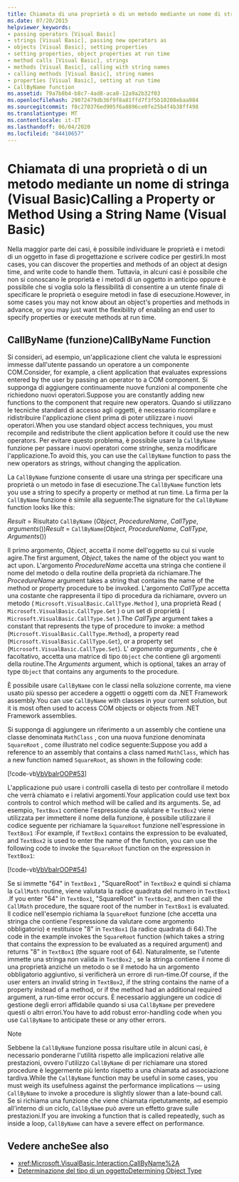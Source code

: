 ```yaml
---
title: Chiamata di una proprietà o di un metodo mediante un nome di stringa
ms.date: 07/20/2015
helpviewer_keywords:
- passing operators [Visual Basic]
- strings [Visual Basic], passing new operators as
- objects [Visual Basic], setting properties
- setting properties, object properties at run time
- method calls [Visual Basic], strings
- methods [Visual Basic], calling with string names
- calling methods [Visual Basic], string names
- properties [Visual Basic], setting at run time
- CallByName function
ms.assetid: 79a7b8b4-b8c7-4ad8-aca8-12a9a2b32f03
ms.openlocfilehash: 29072479db36f9f8a81ffd7f3f5b10208ebaa984
ms.sourcegitcommit: f8c270376ed905f6a8896ce0fe25b4f4b38ff498
ms.translationtype: MT
ms.contentlocale: it-IT
ms.lasthandoff: 06/04/2020
ms.locfileid: "84410657"
---
```

# <a name="calling-a-property-or-method-using-a-string-name-visual-basic"></a><span data-ttu-id="bb454-102">Chiamata di una proprietà o di un metodo mediante un nome di stringa (Visual Basic)</span><span class="sxs-lookup"><span data-stu-id="bb454-102">Calling a Property or Method Using a String Name (Visual Basic)</span></span>
<span data-ttu-id="bb454-103">Nella maggior parte dei casi, è possibile individuare le proprietà e i metodi di un oggetto in fase di progettazione e scrivere codice per gestirli.</span><span class="sxs-lookup"><span data-stu-id="bb454-103">In most cases, you can discover the properties and methods of an object at design time, and write code to handle them.</span></span> <span data-ttu-id="bb454-104">Tuttavia, in alcuni casi è possibile che non si conoscano le proprietà e i metodi di un oggetto in anticipo oppure è possibile che si voglia solo la flessibilità di consentire a un utente finale di specificare le proprietà o eseguire metodi in fase di esecuzione.</span><span class="sxs-lookup"><span data-stu-id="bb454-104">However, in some cases you may not know about an object's properties and methods in advance, or you may just want the flexibility of enabling an end user to specify properties or execute methods at run time.</span></span>  
  
## <a name="callbyname-function"></a><span data-ttu-id="bb454-105">CallByName (funzione)</span><span class="sxs-lookup"><span data-stu-id="bb454-105">CallByName Function</span></span>  
 <span data-ttu-id="bb454-106">Si consideri, ad esempio, un'applicazione client che valuta le espressioni immesse dall'utente passando un operatore a un componente COM.</span><span class="sxs-lookup"><span data-stu-id="bb454-106">Consider, for example, a client application that evaluates expressions entered by the user by passing an operator to a COM component.</span></span> <span data-ttu-id="bb454-107">Si supponga di aggiungere continuamente nuove funzioni al componente che richiedono nuovi operatori.</span><span class="sxs-lookup"><span data-stu-id="bb454-107">Suppose you are constantly adding new functions to the component that require new operators.</span></span> <span data-ttu-id="bb454-108">Quando si utilizzano le tecniche standard di accesso agli oggetti, è necessario ricompilare e ridistribuire l'applicazione client prima di poter utilizzare i nuovi operatori.</span><span class="sxs-lookup"><span data-stu-id="bb454-108">When you use standard object access techniques, you must recompile and redistribute the client application before it could use the new operators.</span></span> <span data-ttu-id="bb454-109">Per evitare questo problema, è possibile usare la `CallByName` funzione per passare i nuovi operatori come stringhe, senza modificare l'applicazione.</span><span class="sxs-lookup"><span data-stu-id="bb454-109">To avoid this, you can use the `CallByName` function to pass the new operators as strings, without changing the application.</span></span>  
  
 <span data-ttu-id="bb454-110">La `CallByName` funzione consente di usare una stringa per specificare una proprietà o un metodo in fase di esecuzione.</span><span class="sxs-lookup"><span data-stu-id="bb454-110">The `CallByName` function lets you use a string to specify a property or method at run time.</span></span> <span data-ttu-id="bb454-111">La firma per la `CallByName` funzione è simile alla seguente:</span><span class="sxs-lookup"><span data-stu-id="bb454-111">The signature for the `CallByName` function looks like this:</span></span>  
  
 <span data-ttu-id="bb454-112">*Result*  =  Risultato `CallByName` (*Object*, *ProcedureName*, *CallType*, *arguments*())</span><span class="sxs-lookup"><span data-stu-id="bb454-112">*Result* = `CallByName`(*Object*, *ProcedureName*, *CallType*, *Arguments*())</span></span>  
  
 <span data-ttu-id="bb454-113">Il primo argomento, *Object*, accetta il nome dell'oggetto su cui si vuole agire.</span><span class="sxs-lookup"><span data-stu-id="bb454-113">The first argument, *Object*, takes the name of the object you want to act upon.</span></span> <span data-ttu-id="bb454-114">L'argomento *ProcedureName* accetta una stringa che contiene il nome del metodo o della routine della proprietà da richiamare.</span><span class="sxs-lookup"><span data-stu-id="bb454-114">The *ProcedureName* argument takes a string that contains the name of the method or property procedure to be invoked.</span></span> <span data-ttu-id="bb454-115">L'argomento *CallType* accetta una costante che rappresenta il tipo di procedura da richiamare, ovvero un metodo ( `Microsoft.VisualBasic.CallType.Method` ), una proprietà Read ( `Microsoft.VisualBasic.CallType.Get` ) o un set di proprietà ( `Microsoft.VisualBasic.CallType.Set` ).</span><span class="sxs-lookup"><span data-stu-id="bb454-115">The *CallType* argument takes a constant that represents the type of procedure to invoke: a method (`Microsoft.VisualBasic.CallType.Method`), a property read (`Microsoft.VisualBasic.CallType.Get`), or a property set (`Microsoft.VisualBasic.CallType.Set`).</span></span> <span data-ttu-id="bb454-116">L' *argomento arguments* , che è facoltativo, accetta una matrice di tipo `Object` che contiene gli argomenti della routine.</span><span class="sxs-lookup"><span data-stu-id="bb454-116">The *Arguments* argument, which is optional, takes an array of type `Object` that contains any arguments to the procedure.</span></span>  
  
 <span data-ttu-id="bb454-117">È possibile usare `CallByName` con le classi nella soluzione corrente, ma viene usato più spesso per accedere a oggetti o oggetti com da .NET Framework assembly.</span><span class="sxs-lookup"><span data-stu-id="bb454-117">You can use `CallByName` with classes in your current solution, but it is most often used to access COM objects or objects from .NET Framework assemblies.</span></span>  
  
 <span data-ttu-id="bb454-118">Si supponga di aggiungere un riferimento a un assembly che contiene una classe denominata `MathClass` , con una nuova funzione denominata `SquareRoot` , come illustrato nel codice seguente:</span><span class="sxs-lookup"><span data-stu-id="bb454-118">Suppose you add a reference to an assembly that contains a class named `MathClass`, which has a new function named `SquareRoot`, as shown in the following code:</span></span>  
  
 [!code-vb[VbVbalrOOP#53](~/samples/snippets/visualbasic/VS_Snippets_VBCSharp/VbVbalrOOP/VB/OOP.vb#53)]  
  
 <span data-ttu-id="bb454-119">L'applicazione può usare i controlli casella di testo per controllare il metodo che verrà chiamato e i relativi argomenti.</span><span class="sxs-lookup"><span data-stu-id="bb454-119">Your application could use text box controls to control which method will be called and its arguments.</span></span> <span data-ttu-id="bb454-120">Se, ad esempio, `TextBox1` contiene l'espressione da valutare e `TextBox2` viene utilizzata per immettere il nome della funzione, è possibile utilizzare il codice seguente per richiamare la `SquareRoot` funzione nell'espressione in `TextBox1` :</span><span class="sxs-lookup"><span data-stu-id="bb454-120">For example, if `TextBox1` contains the expression to be evaluated, and `TextBox2` is used to enter the name of the function, you can use the following code to invoke the `SquareRoot` function on the expression in `TextBox1`:</span></span>  
  
 [!code-vb[VbVbalrOOP#54](~/samples/snippets/visualbasic/VS_Snippets_VBCSharp/VbVbalrOOP/VB/OOP.vb#54)]  
  
 <span data-ttu-id="bb454-121">Se si immette "64" in `TextBox1` , "SquareRoot" in `TextBox2` e quindi si chiama la `CallMath` routine, viene valutata la radice quadrata del numero in `TextBox1` .</span><span class="sxs-lookup"><span data-stu-id="bb454-121">If you enter "64" in `TextBox1`, "SquareRoot" in `TextBox2`, and then call the `CallMath` procedure, the square root of the number in `TextBox1` is evaluated.</span></span> <span data-ttu-id="bb454-122">Il codice nell'esempio richiama la `SquareRoot` funzione (che accetta una stringa che contiene l'espressione da valutare come argomento obbligatorio) e restituisce "8" in `TextBox1` (la radice quadrata di 64).</span><span class="sxs-lookup"><span data-stu-id="bb454-122">The code in the example invokes the `SquareRoot` function (which takes a string that contains the expression to be evaluated as a required argument) and returns "8" in `TextBox1` (the square root of 64).</span></span> <span data-ttu-id="bb454-123">Naturalmente, se l'utente immette una stringa non valida in `TextBox2` , se la stringa contiene il nome di una proprietà anziché un metodo o se il metodo ha un argomento obbligatorio aggiuntivo, si verificherà un errore di run-time.</span><span class="sxs-lookup"><span data-stu-id="bb454-123">Of course, if the user enters an invalid string in `TextBox2`, if the string contains the name of a property instead of a method, or if the method had an additional required argument, a run-time error occurs.</span></span> <span data-ttu-id="bb454-124">È necessario aggiungere un codice di gestione degli errori affidabile quando si usa `CallByName` per prevedere questi o altri errori.</span><span class="sxs-lookup"><span data-stu-id="bb454-124">You have to add robust error-handling code when you use `CallByName` to anticipate these or any other errors.</span></span>  
  
> [!NOTE]
> <span data-ttu-id="bb454-125">Sebbene la `CallByName` funzione possa risultare utile in alcuni casi, è necessario ponderarne l'utilità rispetto alle implicazioni relative alle prestazioni, ovvero l'utilizzo `CallByName` di per richiamare una stored procedure è leggermente più lento rispetto a una chiamata ad associazione tardiva.</span><span class="sxs-lookup"><span data-stu-id="bb454-125">While the `CallByName` function may be useful in some cases, you must weigh its usefulness against the performance implications — using `CallByName` to invoke a procedure is slightly slower than a late-bound call.</span></span> <span data-ttu-id="bb454-126">Se si richiama una funzione che viene chiamata ripetutamente, ad esempio all'interno di un ciclo, `CallByName` può avere un effetto grave sulle prestazioni.</span><span class="sxs-lookup"><span data-stu-id="bb454-126">If you are invoking a function that is called repeatedly, such as inside a loop, `CallByName` can have a severe effect on performance.</span></span>  
  
## <a name="see-also"></a><span data-ttu-id="bb454-127">Vedere anche</span><span class="sxs-lookup"><span data-stu-id="bb454-127">See also</span></span>

- <xref:Microsoft.VisualBasic.Interaction.CallByName%2A>
- [<span data-ttu-id="bb454-128">Determinazione del tipo di un oggetto</span><span class="sxs-lookup"><span data-stu-id="bb454-128">Determining Object Type</span></span>](determining-object-type.md)
